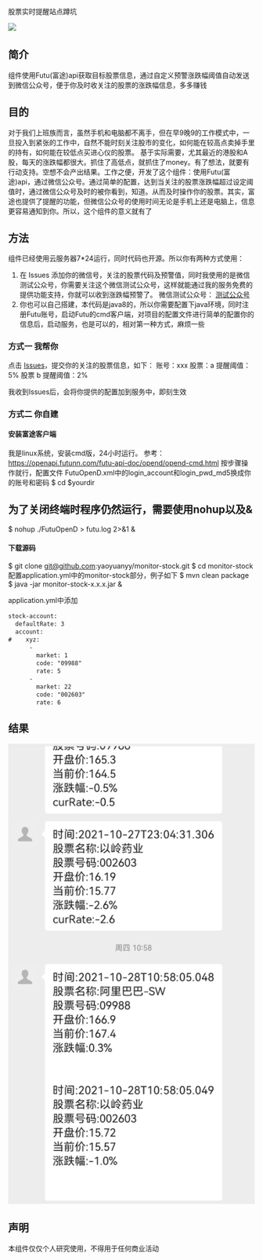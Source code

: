 

股票实时提醒站点蹲坑


![](https://images.pexels.com/photos/3483098/pexels-photo-3483098.jpeg?cs=srgb&dl=pexels-john-guccione-wwwadvergroupcom-3483098.jpg&fm=jpg)

## 简介

组件使用Futu(富途)api获取目标股票信息，通过自定义预警涨跌幅阈值自动发送到微信公众号，便于你及时收关注的股票的涨跌幅信息，多多赚钱


## 目的
   对于我们上班族而言，虽然手机和电脑都不离手，但在早9晚9的工作模式中，一旦投入到紧张的工作中，自然不能时刻关注股市的变化，如何能在较高点卖掉手里的持有，如何能在较低点买进心仪的股票。
   基于实际需要，尤其最近的港股和A股，每天的涨跌幅都很大。抓住了高低点，就抓住了money。有了想法，就要有行动支持。空想不会产出结果。工作之便，开发了这个组件：使用Futu(富途)api，通过微信公众号。通过简单的配置，达到当关注的股票涨跌幅超过设定阈值时，通过微信公众号及时的被你看到，知道。从而及时操作你的股票。其实，富途也提供了提醒的功能，但微信公众号的使用时间无论是手机上还是电脑上，信息更容易通知到你。所以，这个组件的意义就有了


## 方法
组件已经使用云服务器7*24运行，同时代码也开源。所以你有两种方式使用：
1. 在 Issues 添加你的微信号，关注的股票代码及预警值，同时我使用的是微信测试公众号，你需要关注这个微信测试公众号，这样就能通过我的服务免费的提供功能支持，你就可以收到涨跌幅预警了。
微信测试公众号：
[测试公众号](https://github.com/yaoyuanyy/monitor-stock/blob/master/%E6%B5%8B%E8%AF%95%E5%85%AC%E4%BC%97%E5%8F%B7.jpeg)
2. 你也可以自己搭建，本代码是java8的，所以你需要配置下java环境，同时注册Futu账号，启动Futu的cmd客户端，对项目的配置文件进行简单的配置你的信息后，启动服务，也是可以的，相对第一种方式，麻烦一些

### 方式一 我帮你
点击 [Issues](https://github.com/yaoyuanyy/monitor-stock/issues)，提交你的关注的股票信息，如下：
账号：xxx
  股票：a
  提醒阈值：5%
  股票 b
  提醒阈值：2%

我收到Issues后，会将你提供的配置加到服务中，即刻生效


### 方式二 你自建

#### 安装富途客户端
我是linux系统，安装cmd版，24小时运行。
参考：https://openapi.futunn.com/futu-api-doc/opend/opend-cmd.html
按步骤操作就行，配置文件 FutuOpenD.xml中的login_account和login_pwd_md5换成你的账号和密码
$ cd $yourdir
## 为了关闭终端时程序仍然运行，需要使用nohup以及&
$ nohup ./FutuOpenD > futu.log 2>&1 & 


#### 下载源码
$ git clone git@github.com:yaoyuanyy/monitor-stock.git
$ cd monitor-stock
配置application.yml中的monitor-stock部分，例子如下
$ mvn clean package
$ java -jar monitor-stock-x.x.x.jar &

application.yml中添加
```
stock-account:
  defaultRate: 3
  account:
#    xyz:
      -
        market: 1
        code: "09988"
        rate: 5
      -
        market: 22
        code: "002603"
        rate: 6
```


## 结果
![](https://github.com/yaoyuanyy/monitor-stock/blob/master/111111.png)


## 声明
本组件仅仅个人研究使用，不得用于任何商业活动


